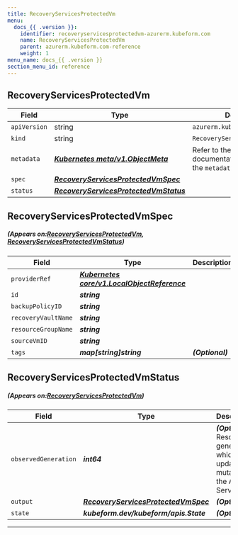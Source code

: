 ```yaml
---
title: RecoveryServicesProtectedVm
menu:
  docs_{{ .version }}:
    identifier: recoveryservicesprotectedvm-azurerm.kubeform.com
    name: RecoveryServicesProtectedVm
    parent: azurerm.kubeform.com-reference
    weight: 1
menu_name: docs_{{ .version }}
section_menu_id: reference
---
```


## RecoveryServicesProtectedVm
| Field | Type | Description |
| ------ | ----- | ----------- |
| `apiVersion` | string | `azurerm.kubeform.com/v1alpha1` |
|    `kind` | string | `RecoveryServicesProtectedVm` |
| `metadata` | ***[Kubernetes meta/v1.ObjectMeta](https://kubernetes.io/docs/reference/generated/kubernetes-api/v1.13/#objectmeta-v1-meta)***|Refer to the Kubernetes API documentation for the fields of the `metadata` field.|
| `spec` | ***[RecoveryServicesProtectedVmSpec](#RecoveryServicesProtectedVmSpec)***||
| `status` | ***[RecoveryServicesProtectedVmStatus](#RecoveryServicesProtectedVmStatus)***||
## RecoveryServicesProtectedVmSpec
##### (Appears on:[RecoveryServicesProtectedVm](#RecoveryServicesProtectedVm), [RecoveryServicesProtectedVmStatus](#RecoveryServicesProtectedVmStatus))
| Field | Type | Description |
| ------ | ----- | ----------- |
| `providerRef` | ***[Kubernetes core/v1.LocalObjectReference](https://kubernetes.io/docs/reference/generated/kubernetes-api/v1.13/#localobjectreference-v1-core)***||
| `id` | ***string***||
| `backupPolicyID` | ***string***||
| `recoveryVaultName` | ***string***||
| `resourceGroupName` | ***string***||
| `sourceVmID` | ***string***||
| `tags` | ***map[string]string***| ***(Optional)*** |
## RecoveryServicesProtectedVmStatus
##### (Appears on:[RecoveryServicesProtectedVm](#RecoveryServicesProtectedVm))
| Field | Type | Description |
| ------ | ----- | ----------- |
| `observedGeneration` | ***int64***| ***(Optional)*** Resource generation, which is updated on mutation by the API Server.|
| `output` | ***[RecoveryServicesProtectedVmSpec](#RecoveryServicesProtectedVmSpec)***| ***(Optional)*** |
| `state` | ***kubeform.dev/kubeform/apis.State***| ***(Optional)*** |
---
